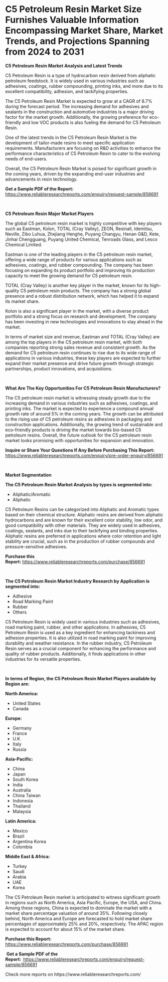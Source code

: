 <p><h1>C5 Petroleum Resin Market Size Furnishes Valuable Information Encompassing Market Share, Market Trends, and Projections Spanning from 2024 to 2031</h1></p><p><strong>C5 Petroleum Resin Market Analysis and Latest Trends</strong></p>
<p><p>C5 Petroleum Resin is a type of hydrocarbon resin derived from aliphatic petroleum feedstock. It is widely used in various industries such as adhesives, coatings, rubber compounding, printing inks, and more due to its excellent compatibility, adhesion, and tackifying properties.</p><p>The C5 Petroleum Resin Market is expected to grow at a CAGR of 8.7% during the forecast period. The increasing demand for adhesives and sealants in the construction and automotive industries is a major driving factor for the market growth. Additionally, the growing preference for eco-friendly and low VOC products is also fueling the demand for C5 Petroleum Resin.</p><p>One of the latest trends in the C5 Petroleum Resin Market is the development of tailor-made resins to meet specific application requirements. Manufacturers are focusing on R&D activities to enhance the performance characteristics of C5 Petroleum Resin to cater to the evolving needs of end-users.</p><p>Overall, the C5 Petroleum Resin Market is poised for significant growth in the coming years, driven by the expanding end-user industries and advancements in resin technology.</p></p>
<p><strong>Get a Sample PDF of the Report:&nbsp;</strong> <a href="https://www.reliableresearchreports.com/enquiry/request-sample/856691">https://www.reliableresearchreports.com/enquiry/request-sample/856691</a></p>
<p>&nbsp;</p>
<p><strong>C5 Petroleum Resin Major Market Players</strong></p>
<p><p>The global C5 petroleum resin market is highly competitive with key players such as Eastman, Kolon, TOTAL (Cray Valley), ZEON, Resinall, Idemitsu, Neville, Zibo Luhua, Zhejiang Henghe, Puyang Changyu, Henan G&D, Kete, Jinhai Chengguang, Puyang United Chemical, Tenroads Glass, and Lesco Chemical Limited.</p><p>Eastman is one of the leading players in the C5 petroleum resin market, offering a wide range of products for various applications such as adhesives, coatings, and rubber compounding. The company has been focusing on expanding its product portfolio and improving its production capacity to meet the growing demand for C5 petroleum resin.</p><p>TOTAL (Cray Valley) is another key player in the market, known for its high-quality C5 petroleum resin products. The company has a strong global presence and a robust distribution network, which has helped it to expand its market share.</p><p>Kolon is also a significant player in the market, with a diverse product portfolio and a strong focus on research and development. The company has been investing in new technologies and innovations to stay ahead in the market.</p><p>In terms of market size and revenue, Eastman and TOTAL (Cray Valley) are among the top players in the C5 petroleum resin market, with both companies reporting strong sales revenue and consistent growth. As the demand for C5 petroleum resin continues to rise due to its wide range of applications in various industries, these key players are expected to further expand their market presence and drive future growth through strategic partnerships, product innovations, and acquisitions.</p></p>
<p>&nbsp;</p>
<p><strong>What Are The Key Opportunities For C5 Petroleum Resin Manufacturers?</strong></p>
<p><p>The C5 petroleum resin market is witnessing steady growth due to the increasing demand in various industries such as adhesives, coatings, and printing inks. The market is expected to experience a compound annual growth rate of around 5% in the coming years. The growth can be attributed to the rising use of C5 petroleum resins as adhesives in packaging and construction applications. Additionally, the growing trend of sustainable and eco-friendly products is driving the market towards bio-based C5 petroleum resins. Overall, the future outlook for the C5 petroleum resin market looks promising with opportunities for expansion and innovation.</p></p>
<p><strong>Inquire or Share Your Questions If Any Before Purchasing This Report:</strong> <a href="https://www.reliableresearchreports.com/enquiry/pre-order-enquiry/856691">https://www.reliableresearchreports.com/enquiry/pre-order-enquiry/856691</a></p>
<p>&nbsp;</p>
<p><strong>Market Segmentation</strong></p>
<p><strong>The C5 Petroleum Resin Market Analysis by types is segmented into:</strong></p>
<p><ul><li>Aliphatic/Aromatic</li><li>Aliphatic</li></ul></p>
<p><p>C5 Petroleum Resins can be categorized into Aliphatic and Aromatic types based on their chemical structure. Aliphatic resins are derived from aliphatic hydrocarbons and are known for their excellent color stability, low odor, and good compatibility with other materials. They are widely used in adhesives, coatings, sealants, and inks due to their tackifying and binding properties. Aliphatic resins are preferred in applications where color retention and light stability are crucial, such as in the production of rubber compounds and pressure-sensitive adhesives.</p></p>
<p><strong>Purchase this Report:&nbsp;</strong><a href="https://www.reliableresearchreports.com/purchase/856691">https://www.reliableresearchreports.com/purchase/856691</a></p>
<p>&nbsp;</p>
<p><strong>The C5 Petroleum Resin Market Industry Research by Application is segmented into:</strong></p>
<p><ul><li>Adhesive</li><li>Road Marking Paint</li><li>Rubber</li><li>Others</li></ul></p>
<p><p>C5 Petroleum Resin is widely used in various industries such as adhesives, road marking paint, rubber, and other applications. In adhesives, C5 Petroleum Resin is used as a key ingredient for enhancing tackiness and adhesion properties. It is also utilized in road marking paint for improving durability and weather resistance. In the rubber industry, C5 Petroleum Resin serves as a crucial component for enhancing the performance and quality of rubber products. Additionally, it finds applications in other industries for its versatile properties.</p></p>
<p>&nbsp;</p>
<p><strong>In terms of Region, the C5 Petroleum Resin Market Players available by Region are:</strong></p>
<p>
    <p> <strong> North America: </strong>
        <ul>
            <li>United States</li>
            <li>Canada</li>
        </ul>
        </p> 
    <p> <strong> Europe: </strong>
        <ul>
            <li>Germany</li>
            <li>France</li>
            <li>U.K.</li>
            <li>Italy</li>
            <li>Russia</li>
        </ul>
        </p> 
    <p> <strong> Asia-Pacific: </strong>
        <ul>
            <li>China</li>
            <li>Japan</li>
            <li>South Korea</li>
            <li>India</li>
            <li>Australia</li>
            <li>China Taiwan</li>
            <li>Indonesia</li>
            <li>Thailand</li>
            <li>Malaysia</li>
        </ul>
        </p> 
    <p> <strong> Latin America: </strong>
        <ul>
            <li>Mexico</li>
            <li>Brazil</li>
            <li>Argentina Korea</li>
            <li>Colombia</li>
        </ul>
        </p> 
    <p> <strong> Middle East & Africa: </strong>
        <ul>
            <li>Turkey</li>
            <li>Saudi</li>
            <li>Arabia</li>
            <li>UAE</li>
            <li>Korea</li>
        </ul>
    </p>
    </p>
<p><p>The C5 Petroleum Resin market is anticipated to witness significant growth in regions such as North America, Asia Pacific, Europe, the USA, and China. Among these regions, China is expected to dominate the market with a market share percentage valuation of around 35%. Following closely behind, North America and Europe are forecasted to hold market share percentages of approximately 25% and 20%, respectively. The APAC region is expected to account for about 15% of the market share.</p></p>
<p><strong>Purchase this Report: </strong><a href="https://www.reliableresearchreports.com/purchase/856691">https://www.reliableresearchreports.com/purchase/856691</a></p>
<p>&nbsp;<strong>Get a Sample PDF of the Report:&nbsp;&nbsp;</strong><a href="https://www.reliableresearchreports.com/enquiry/request-sample/856691">https://www.reliableresearchreports.com/enquiry/request-sample/856691</a></p>
<p><strong></strong></p>
<p>Check more reports on https://www.reliableresearchreports.com/</p>